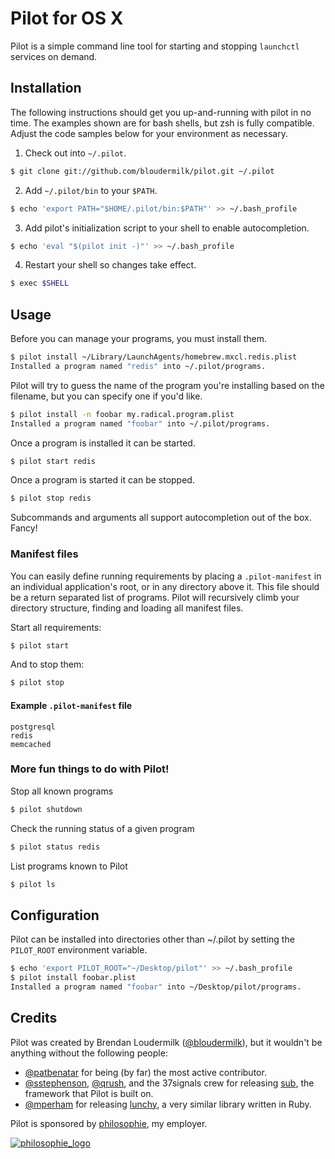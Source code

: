 # Pilot for OS X

Pilot is a simple command line tool for starting and stopping `launchctl`
services on demand.

## Installation

The following instructions should get you up-and-running with pilot in no time.
The examples shown are for bash shells, but zsh is fully compatible. Adjust the
code samples below for your environment as necessary.

1. Check out into `~/.pilot`.
```bash
$ git clone git://github.com/bloudermilk/pilot.git ~/.pilot
```

2. Add `~/.pilot/bin` to your `$PATH`.
```bash
$ echo 'export PATH="$HOME/.pilot/bin:$PATH"' >> ~/.bash_profile
```

3. Add pilot's initialization script to your shell to enable autocompletion.
```bash
$ echo 'eval "$(pilot init -)"' >> ~/.bash_profile
```

4. Restart your shell so changes take effect.
```bash
$ exec $SHELL
```

## Usage

Before you can manage your programs, you must install them.

```bash
$ pilot install ~/Library/LaunchAgents/homebrew.mxcl.redis.plist
Installed a program named "redis" into ~/.pilot/programs.
```

Pilot will try to guess the name of the program you're installing based on the
filename, but you can specify one if you'd like.

```bash
$ pilot install -n foobar my.radical.program.plist
Installed a program named "foobar" into ~/.pilot/programs.
```

Once a program is installed it can be started.

```bash
$ pilot start redis
```

Once a program is started it can be stopped.

```bash
$ pilot stop redis
```

Subcommands and arguments all support autocompletion out of the box. Fancy!

### Manifest files

You can easily define running requirements by placing a `.pilot-manifest` in
an individual application's root, or in any directory above it. This file
should be a return separated list of programs. Pilot will recursively climb
your directory structure, finding and loading all manifest files.

Start all requirements:

```bash
$ pilot start
```

And to stop them:

```bash
$ pilot stop
```

#### Example `.pilot-manifest` file

```
postgresql
redis
memcached
```

### More fun things to do with Pilot!

Stop all known programs
```bash
$ pilot shutdown
```

Check the running status of a given program
```bash
$ pilot status redis
```

List programs known to Pilot
```bash
$ pilot ls
```

## Configuration

Pilot can be installed into directories other than ~/.pilot by setting the
`PILOT_ROOT` environment variable.

```bash
$ echo 'export PILOT_ROOT="~/Desktop/pilot"' >> ~/.bash_profile
$ pilot install foobar.plist
Installed a program named "foobar" into ~/Desktop/pilot/programs.
```

## Credits

Pilot was created by Brendan Loudermilk ([@bloudermilk][me]), but it wouldn't
be anything without the following people:

* [@patbenatar][nick] for being (by far) the most active contributor.
* [@sstephenson][sam], [@qrush][nick_q], and the 37signals crew for releasing
  [sub][sub], the framework that Pilot is built on.
* [@mperham][mike] for releasing [lunchy][lunchy], a very similar library
  written in Ruby.

Pilot is sponsored by [philosophie][philosophie], my employer.

[![philosophie_logo](http://i.imgur.com/Vlda8.png)][philosophie]

[sam]: https://github.com/sstephenson
[sub]: https://github.com/37signals/sub
[mike]: https://github.com/mperham
[lunchy]: https://github.com/mperham/lunchy
[philosophie]: http://gophilosophie.com/
[me]: http://github.com/bloudermilk
[nick]: http://github.com/patbenatar
[nick_q]: https://github.com/qrush
